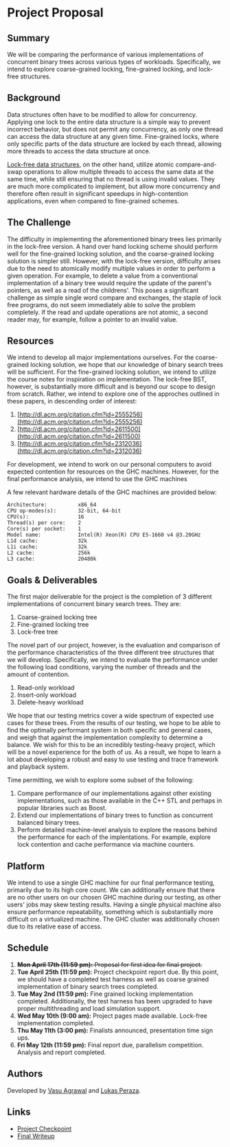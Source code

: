 # Project Proposal

## Summary

We will be comparing the performance of various implementations of concurrent 
binary trees across various types of workloads. Specifically, we intend to
explore coarse-grained locking, fine-grained locking, and lock-free structures.

## Background

Data structures often have to be modified to allow for concurrency. Applying one
lock to the entire data structure is a simple way to prevent incorrect behavior,
but does not permit any concurrency, as only one thread can access the data
structure at any given time. Fine-grained locks, where only specific parts of
the data structure are locked by each thread, allowing more threads to access
the data structure at once.

[Lock-free data structures](
    https://en.wikipedia.org/wiki/Non-blocking_algorithm), on the other hand,
utilize atomic compare-and-swap operations to allow multiple threads to access
the same data at the same time, while still ensuring that no thread is using
invalid values. They are much more complicated to implement, but allow more
concurrency and therefore often result in significant speedups in
high-contention applications, even when compared to fine-grained schemes.

## The Challenge

The difficulty in implementing the aforementioned binary trees lies primarily in
the lock-free version. A hand over hand locking scheme should perform well for
the fine-grained locking solution, and the coarse-grained locking solution is
simpler still. However, with the lock-free version, difficulty arises due to the
need to atomically modify multiple values in order to perform a given operation.
For example, to delete a value from a conventional implementation of a binary
tree would require the update of the parent's pointers, as well as a read of the
childrens'. This poses a significant challenge as simple single word compare and
exchanges, the staple of lock free programs, do not seem immediately able to
solve the problem completely. If the read and update operations are not atomic,
a second reader may, for example, follow a pointer to an invalid value.

## Resources

We intend to develop all major implementations ourselves. For the coarse-grained
locking solution, we hope that our knowledge of binary search trees will be
sufficient. For the fine-grained locking solution, we intend to utilize the
course notes for inspiration on implementation. The lock-free BST, however, is
substantially more difficult and is beyond our scope to design from scratch.
Rather, we intend to explore one of the approches outlined in these papers, in
descending order of interest:

1. [http://dl.acm.org/citation.cfm?id=2555256](http://dl.acm.org/citation.cfm?id=2555256)
1. [http://dl.acm.org/citation.cfm?id=2611500](http://dl.acm.org/citation.cfm?id=2611500)
1. [http://dl.acm.org/citation.cfm?id=2312036](http://dl.acm.org/citation.cfm?id=2312036)

For development, we intend to work on our personal computers to avoid expected
contention for resources on the GHC machines. However, for the final performance
analysis, we intend to use the GHC machines 

A few relevant hardware details of the GHC machines are provided below:

```
Architecture:          x86_64
CPU op-modes(s):       32-bit, 64-bit
CPU(s):                16
Thread(s) per core:    2
Core(s) per socket:    1
Model name:            Intel(R) Xeon(R) CPU E5-1660 v4 @3.20GHz
L1d cache:             32k
L1i cache:             32k
L2 cache:              256k
L3 cache:              20480k
```

## Goals & Deliverables

The first major deliverable for the project is the completion of 3 different
implementations of concurrent binary search trees. They are:

1. Coarse-grained locking tree
1. Fine-grained locking tree
1. Lock-free tree

The novel part of our project, however, is the evaluation and comparison of the
performance characteristics of the three different tree structures that we will
develop. Specifically, we intend to evaluate the performance under the following
load conditions, varying the number of threads and the amount of contention.

1. Read-only workload
1. Insert-only workload
1. Delete-heavy workload

We hope that our testing metrics cover a wide spectrum of expected use cases for
these trees. From the results of our testing, we hope to be able to find the
optimally performant system in both specific and general cases, and weigh that
against the implementation complexity to determine a balance. We wish for this
to be an incredibly testing-heavy project, which will be a novel experience for
the both of us. As a result, we hope to learn a lot about developing a robust
and easy to use testing and trace framework and playback system.

Time permitting, we wish to explore some subset of the following:

1. Compare performance of our implementations against other existing
   implementations, such as those available in the C++ STL and perhaps in
   popular libraries such as Boost.
1. Extend our implementations of binary trees to function as concurrent balanced
   binary trees.
1. Perform detailed machine-level analysis to explore the reasons behind the
   performance for each of the implentations. For example, explore lock
   contention and cache performance via machine counters.

## Platform

We intend to use a single GHC machine for our final performance testing,
primarily due to its high core count. We can additionally ensure that there are
no other users on our chosen GHC machine during our testing, as other users'
jobs may skew testing results. Having a single physical machine also ensure
performance repeatability, something which is substantially more difficult on a
virtualized machine. The GHC cluster was additionally chosen due to its relative
ease of access.

## Schedule

1. ~~**Mon April 17th (11:59 pm):** Proposal for first idea for final project.~~
1. **Tue April 25th (11:59 pm):** Project checkpoint report due. By this point,
   we should have a completed test harness as well as coarse grained
   implementation of binary search trees completed.
1. **Tue May 2nd (11:59 pm):** Fine grained locking implementation completed.
   Additionally, the test harness has been upgraded to have proper
   multithreading and load simulation support.
1. **Wed May 10th (9:00 am):** Project pages made available. Lock-free
   implementation completed.
1. **Thu May 11th (3:00 pm):** Finalists announced, presentation time sign ups.
1. **Fri May 12th (11:59 pm):** Final report due, parallelism competition.
   Analysis and report completed.

## Authors

Developed by [Vasu Agrawal](https://github.com/VasuAgrawal) and
[Lukas Peraza](https://github.com/LBPeraza).

## Links

- [Project Checkpoint](https://vasuagrawal.github.io/418FinalProject/checkpoint)
- [Final Writeup](https://vasuagrawal.github.io/418FinalProject/final-writeup)
